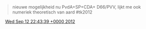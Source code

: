 > nieuwe mogelijkheid nu PvdA\+SP\+CDA\+ D66/PVV, lijkt me ook numeriek theoretisch van aard \#tk2012

<img src="../../media/tweet.ico" width="12" /> [Wed Sep 12 22:43:39 +0000 2012](https://twitter.com/DromerDenker/status/246016250671677440)